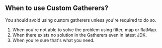 ## When to use Custom Gatherers?

You should avoid using custom gatherers unless you're required to do so.

1. When you're not able to solve the problem using filter, map or flatMap.
2. When there exists no solution in the Gatherers even in latest JDK.
3. When you're sure that's what you need. 
